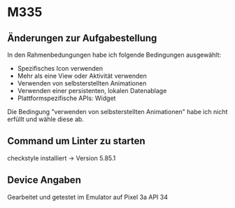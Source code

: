 # M335

## Änderungen zur Aufgabestellung
In den Rahmenbedungungen habe ich folgende Bedingungen ausgewählt:
- Spezifisches Icon verwenden
- Mehr als eine View oder Aktivität verwenden
- Verwenden von selbsterstellten Animationen
- Verwenden einer persistenten, lokalen Datenablage
- Plattformspezifische APIs: Widget

Die Bedingung "verwenden von selbsterstellten Animationen" habe ich nicht erfüllt
und wähle diese ab.

## Command um Linter zu starten
checkstyle installiert -> Version 5.85.1

## Device Angaben
Gearbeitet und getestet im Emulator auf Pixel 3a API 34
